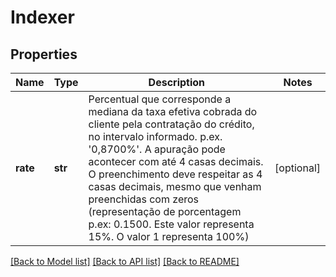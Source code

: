 # Indexer

## Properties
Name | Type | Description | Notes
------------ | ------------- | ------------- | -------------
**rate** | **str** | Percentual que corresponde a mediana da taxa efetiva cobrada do cliente pela contratação do crédito, no intervalo informado. p.ex. &#x27;0,8700%&#x27;. A apuração pode acontecer com até 4 casas decimais. O preenchimento deve respeitar as 4 casas decimais, mesmo que venham preenchidas com zeros (representação de porcentagem p.ex: 0.1500. Este valor representa 15%. O valor 1 representa 100%)  | [optional] 

[[Back to Model list]](../README.md#documentation-for-models) [[Back to API list]](../README.md#documentation-for-api-endpoints) [[Back to README]](../README.md)

